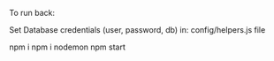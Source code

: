 To run back:

Set Database credentials (user, password, db) in: config/helpers.js file

npm i
npm i nodemon
npm start

